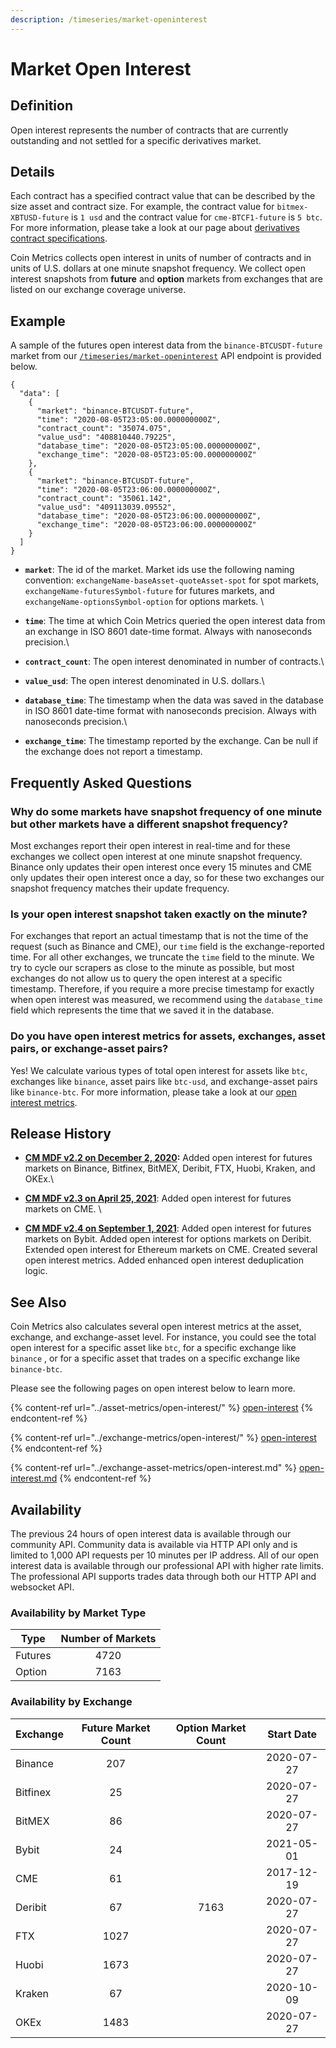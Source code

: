 ```yaml
---
description: /timeseries/market-openinterest
---
```


# Market Open Interest

## **Definition**

Open interest represents the number of contracts that are currently outstanding and not settled for a specific derivatives market.&#x20;

## Details

Each contract has a specified contract value that can be described by the size asset and contract size. For example, the contract value for `bitmex-XBTUSD-future` is `1 usd` and the contract value for `cme-BTCF1-future` is `5 btc`. For more information, please take a look at our page about [derivatives contract specifications](https://docs.coinmetrics.io/market-data/derivatives-contract-specifications). &#x20;

Coin Metrics collects open interest in units of number of contracts and in units of U.S. dollars at one minute snapshot frequency. We collect open interest snapshots from **future** and **option** markets from exchanges that are listed on our exchange coverage universe.&#x20;

## **Example**

A sample of the futures open interest data from the `binance-BTCUSDT-future` market from our  [`/timeseries/market-openinterest`](https://docs.coinmetrics.io/api/v4#operation/getTimeseriesMarketOpenIntereset) API endpoint is provided below.&#x20;

```
{
  "data": [
    {
      "market": "binance-BTCUSDT-future",
      "time": "2020-08-05T23:05:00.000000000Z",
      "contract_count": "35074.075",
      "value_usd": "408810440.79225",
      "database_time": "2020-08-05T23:05:00.000000000Z",
      "exchange_time": "2020-08-05T23:05:00.000000000Z"
    },
    {
      "market": "binance-BTCUSDT-future",
      "time": "2020-08-05T23:06:00.000000000Z",
      "contract_count": "35061.142",
      "value_usd": "409113039.09552",
      "database_time": "2020-08-05T23:06:00.000000000Z",
      "exchange_time": "2020-08-05T23:06:00.000000000Z"
    }
  ]
}
```

* **`market`**:  The id of the market. Market ids use the following naming convention: `exchangeName-baseAsset-quoteAsset-spot` for spot markets, `exchangeName-futuresSymbol-future` for futures markets, and `exchangeName-optionsSymbol-option` for options markets. \

* **`time`**: The time at which Coin Metrics queried the open interest data from an exchange in ISO 8601 date-time format. Always with nanoseconds precision.\

* **`contract_count`**:  The open interest denominated in number of contracts.\

* **`value_usd`**:  The open interest denominated in U.S. dollars.\

* **`database_time`**:  The timestamp when the data was saved in the database in ISO 8601 date-time format with nanoseconds precision. Always with nanoseconds precision.\

* **`exchange_time`**:  The timestamp reported by the exchange.  Can be null if the exchange does not report a timestamp.

## Frequently Asked Questions

### **Why do some markets have snapshot frequency of one minute but other markets have a different snapshot frequency?**&#x20;

Most exchanges report their open interest in real-time and for these exchanges we collect open interest at one minute snapshot frequency. Binance only updates their open interest once every 15 minutes and CME only updates their open interest once a day, so for these two exchanges our snapshot frequency matches their update frequency.&#x20;

### **Is your open interest snapshot taken exactly on the minute?**&#x20;

For exchanges that report an actual timestamp that is not the time of the request (such as Binance and CME), our `time`  field is the exchange-reported time. For all other exchanges, we truncate the `time` field to the minute. We try to cycle our scrapers as close to the minute as possible, but most exchanges do not allow us to query the open interest at a specific timestamp. Therefore, if you require a more precise timestamp for exactly when open interest was measured, we recommend using the `database_time` field which represents the time that we saved it in the database.&#x20;

### **Do you have open interest metrics for assets, exchanges, asset pairs, or exchange-asset pairs?**&#x20;

Yes! We calculate various types of total open interest for assets like `btc`, exchanges like `binance`, asset pairs like `btc-usd`, and exchange-asset pairs like `binance-btc`. For more information, please take a look at our [open interest metrics](https://docs.coinmetrics.io/asset-metrics/open-interest).&#x20;

## Release History

* [**CM MDF v2.2 on December 2, 2020**](https://coinmetrics.io/cm-market-data-feed-futures-data-expansion/)**:** Added open interest for futures markets on Binance, Bitfinex,  BitMEX, Deribit, FTX, Huobi, Kraken, and OKEx.\

* &#x20;[**CM MDF v2.3 on April 25, 2021**](https://coinmetrics.io/cm-market-data-feed-v2-3-release-notes/): Added open interest for futures markets on CME. \

* &#x20;[**CM MDF v2.4 on September 1, 2021**](https://coinmetrics.io/cm-market-data-feed-v2-4-release-notes/): Added open interest for futures markets on Bybit. Added open interest for options markets on Deribit. Extended open interest for Ethereum markets on CME. Created several open interest metrics. Added enhanced open interest deduplication logic.&#x20;

## See Also

Coin Metrics also calculates several open interest metrics at the asset, exchange, and exchange-asset level. For instance, you could see the total open interest for a specific asset like `btc`, for a specific exchange like `binance` , or for a specific asset that trades on a specific exchange like `binance-btc`.

Please see the following pages on open interest below to learn more.

{% content-ref url="../asset-metrics/open-interest/" %}
[open-interest](../asset-metrics/open-interest/)
{% endcontent-ref %}

{% content-ref url="../exchange-metrics/open-interest/" %}
[open-interest](../exchange-metrics/open-interest/)
{% endcontent-ref %}

{% content-ref url="../exchange-asset-metrics/open-interest.md" %}
[open-interest.md](../exchange-asset-metrics/open-interest.md)
{% endcontent-ref %}

## **Availability**

The previous 24 hours of open interest data is available through our community API.  Community data is available via HTTP API only and is limited to 1,000 API requests per 10 minutes per IP address. All of our open interest data is available through our professional API with higher rate limits. The professional API supports trades data through both our HTTP API and websocket API.&#x20;

### Availability by Market Type

| Type    | Number of Markets |
| ------- | :---------------: |
| Futures |        4720       |
| Option  |        7163       |

### Availability by Exchange

| Exchange | Future Market Count | Option Market Count | Start Date |
| -------- | :-----------------: | :-----------------: | :--------: |
| Binance  |         207         |                     | 2020-07-27 |
| Bitfinex |          25         |                     | 2020-07-27 |
| BitMEX   |          86         |                     | 2020-07-27 |
| Bybit    |          24         |                     | 2021-05-01 |
| CME      |          61         |                     | 2017-12-19 |
| Deribit  |          67         |         7163        | 2020-07-27 |
| FTX      |         1027        |                     | 2020-07-27 |
| Huobi    |         1673        |                     | 2020-07-27 |
| Kraken   |          67         |                     | 2020-10-09 |
| OKEx     |         1483        |                     | 2020-07-27 |
